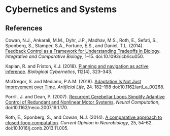 # Cybernetics and Systems

## References
Cowan, N.J., Ankarali, M.M., Dyhr, J.P., Madhav, M.S., Roth, E., Sefati, S., Sponberg, S., Stamper, S.A., Fortune, E.S., and Daniel, T.L. (2014). [Feedback Control as a Framework for Understanding Tradeoffs in Biology](https://www.ncbi.nlm.nih.gov/pubmed/24893678). _Integrative and Comparative Biology_, 1–15. doi:10.1093/icb/icu050.

Kaplan, R. and Friston, K.J. (2018). [Planning and navigation as active inference](https://link.springer.com/article/10.1007/s00422-018-0753-2). _Biological Cybernetics_, 112(4), 323–343.

McGregor, S. and Mediano, P.A.M. (2018). [Adaptation Is Not Just Improvement over Time](https://www.ncbi.nlm.nih.gov/pubmed/30485144). _Artificial Life_, 24. 182–198 doi:10.1162/artl_a_00268.

Porrill, J. and Dean, P. (2007). [Recurrent Cerebellar Loops Simplify Adaptive Control of Redundant and Nonlinear Motor Systems](https://www.researchgate.net/publication/6665020_Recurrent_Cerebellar_Loops_Simplify_Adaptive_Control_of_Redundant_and_Nonlinear_Motor_Systems). _Neural Computation_, doi:10.1162/neco.2007.19.1.170.

Roth, E., Sponberg, S., and Cowan, N.J. (2014). [A comparative approach to closed-loop computation](https://www.sciencedirect.com/science/article/abs/pii/S095943881300216X). _Current Opinion in Neurobiology_, 25, 54-62. doi:10.1016/j.conb.2013.11.005. 
